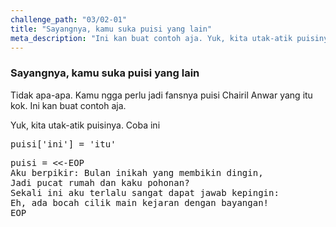 ```yaml
---
challenge_path: "03/02-01"
title: "Sayangnya, kamu suka puisi yang lain"
meta_description: "Ini kan buat contoh aja. Yuk, kita utak-atik puisinya."
---
```


### Sayangnya, kamu suka puisi yang lain

Tidak apa-apa. Kamu ngga perlu jadi fansnya puisi Chairil Anwar yang itu kok. Ini kan buat contoh aja.

Yuk, kita utak-atik puisinya. Coba ini

<pre>puisi['ini'] = 'itu'</pre>

<pre id="code-prefill">
puisi = <<-EOP
Aku berpikir: Bulan inikah yang membikin dingin,
Jadi pucat rumah dan kaku pohonan?
Sekali ini aku terlalu sangat dapat jawab kepingin:
Eh, ada bocah cilik main kejaran dengan bayangan!
EOP
</pre>
